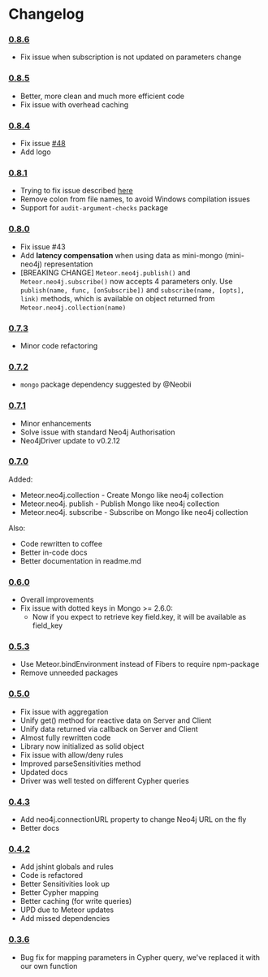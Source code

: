 Changelog
=========

### [0.8.6](https://github.com/VeliovGroup/ostrio-Neo4jreactivity/releases/tag/v0.8.6)
* Fix issue when subscription is not updated on parameters change

### [0.8.5](https://github.com/VeliovGroup/ostrio-Neo4jreactivity/releases/tag/v0.8.5)

* Better, more clean and much more efficient code
* Fix issue with overhead caching

### [0.8.4](https://github.com/VeliovGroup/ostrio-Neo4jreactivity/releases/tag/v0.8.4)

* Fix issue [#48](https://github.com/VeliovGroup/ostrio-neo4jdriver/issues/48)
* Add logo

### [0.8.1](https://github.com/VeliovGroup/ostrio-Neo4jreactivity/releases/tag/v0.8.1)

* Trying to fix issue described [here](https://github.com/VeliovGroup/ostrio-neo4jdriver/issues/11)
* Remove colon from file names, to avoid Windows compilation issues
* Support for `audit-argument-checks` package

### [0.8.0](https://github.com/VeliovGroup/ostrio-Neo4jreactivity/releases/tag/v0.8.0)

* Fix issue #43
* Add __latency compensation__ when using data as mini-mongo (mini-neo4j) representation
* [BREAKING CHANGE] `Meteor.neo4j.publish()` and `Meteor.neo4j.subscribe()` now accepts 4 parameters only. Use `publish(name, func, [onSubscribe])` and `subscribe(name, [opts], link)` methods, which is available on object returned from `Meteor.neo4j.collection(name)`

### [0.7.3](https://github.com/VeliovGroup/ostrio-Neo4jreactivity/releases/tag/v0.7.3)

* Minor code refactoring

### [0.7.2](https://github.com/VeliovGroup/ostrio-Neo4jreactivity/releases/tag/v0.7.2)

* `mongo` package dependency suggested by @Neobii

### [0.7.1](https://github.com/VeliovGroup/ostrio-Neo4jreactivity/releases/tag/v0.7.1)

* Minor enhancements
* Solve issue with standard Neo4j Authorisation
* Neo4jDriver update to v0.2.12

### [0.7.0](https://github.com/VeliovGroup/ostrio-Neo4jreactivity/releases/tag/v0.7.0)

Added:
* Meteor.neo4j.collection - Create Mongo like neo4j collection
* Meteor.neo4j. publish - Publish Mongo like neo4j collection
* Meteor.neo4j. subscribe - Subscribe on Mongo like neo4j collection

Also:
* Code rewritten to coffee
* Better in-code docs
* Better documentation in readme.md

### [0.6.0](https://github.com/VeliovGroup/ostrio-Neo4jreactivity/releases/tag/v0.6.0)

* Overall improvements
* Fix issue with dotted keys in Mongo >= 2.6.0:
  - Now if you expect to retrieve key field.key, it will be available as field_key

### [0.5.3](https://github.com/VeliovGroup/ostrio-Neo4jreactivity/releases/tag/v0.5.3)

* Use Meteor.bindEnvironment instead of Fibers to require npm-package
* Remove unneeded packages

### [0.5.0](https://github.com/VeliovGroup/ostrio-Neo4jreactivity/releases/tag/v0.5.0)

* Fix issue with aggregation
* Unify get() method for reactive data on Server and Client
* Unify data returned via callback on Server and Client
* Almost fully rewritten code
* Library now initialized as solid object
* Fix issue with allow/deny rules
* Improved parseSensitivities method
* Updated docs
* Driver was well tested on different Cypher queries

### [0.4.3](https://github.com/VeliovGroup/ostrio-Neo4jreactivity/releases/tag/v0.4.3)

* Add neo4j.connectionURL property to change Neo4j URL on the fly
* Better docs

### [0.4.2](https://github.com/VeliovGroup/ostrio-Neo4jreactivity/releases/tag/v0.4.2)

* Add jshint globals and rules
* Code is refactored
* Better Sensitivities look up
* Better Cypher mapping
* Better caching (for write queries)
* UPD due to Meteor updates
* Add missed dependencies

### [0.3.6](https://github.com/VeliovGroup/ostrio-Neo4jreactivity/releases/tag/v0.3.6)

* Bug fix for mapping parameters in Cypher query, we've replaced it with our own function
